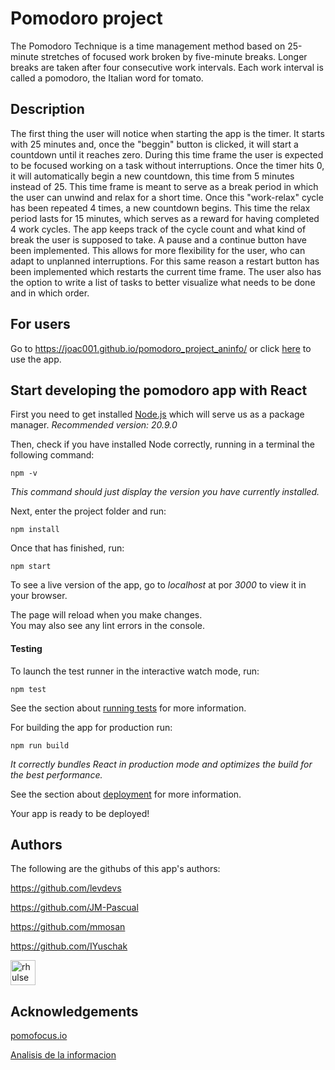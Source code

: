 # Pomodoro project

The Pomodoro Technique is a time management method based on 25-minute stretches of focused work broken by five-minute breaks. Longer breaks are taken after four consecutive work intervals. Each work interval is called a pomodoro, the Italian word for tomato.

## Description

The first thing the user will notice when starting the app is the timer. It starts with 25 minutes and, once the "beggin" button is clicked, it will start a countdown until it reaches zero. During this time frame the user is expected to be focused working on a task without interruptions. Once the timer hits 0, it will automatically begin a new countdown, this time from 5 minutes instead of 25. This time frame is meant to serve as a break period in which the user can unwind and relax for a short time. Once this "work-relax" cycle has been repeated 4 times, a new countdown begins. This time the relax period lasts for 15 minutes, which serves as a reward for having completed 4 work cycles. The app keeps track of the cycle count and what kind of break the user is supposed to take.
A pause and a continue button have been implemented. This allows for more flexibility for the user, who can adapt to unplanned interruptions. For this same reason a restart button has been implemented which restarts the current time frame. 
The user also has the option to write a list of tasks to better visualize what needs to be done and in which order.

## For users

Go to https://joac001.github.io/pomodoro_project_aninfo/ or click [here](https://joac001.github.io/pomodoro_project_aninfo/) to use the app.

## Start developing the pomodoro app with React


First you need to get installed [Node.js](https://nodejs.org/en) which will serve us as a package manager.
*Recommended version: 20.9.0*


Then, check if you have installed Node correctly, running in a terminal the following command:

```shell
npm -v
```

*This command should just display the version you have currently installed.*


Next, enter the project folder and run:

```shell
npm install
```

Once that has finished, run:

```shell
npm start
```


To see a live version of the app, go to *localhost* at por *3000* to view it in your browser.


The page will reload when you make changes.\
You may also see any lint errors in the console.


#### Testing

To launch the test runner in the interactive watch mode, run:

```shell
npm test
```


See the section about [running tests](https://facebook.github.io/create-react-app/docs/running-tests) for more information.


For building the app for production run:

```shell
npm run build
```
*It correctly bundles React in production mode and optimizes the build for the best performance.*


See the section about [deployment](https://facebook.github.io/create-react-app/docs/deployment) for more information.

Your app is ready to be deployed!


## Authors

The following are the githubs of this app's authors:

https://github.com/levdevs 

https://github.com/JM-Pascual 

https://github.com/mmosan 

https://github.com/IYuschak 

<a href="https://github.com/joac001" target="_blank" title="joac001">
  <img src="https://github.com/joac001.png?size=40" height="40" width="40" alt="rhulse" />
</a>


## Acknowledgements

[pomofocus.io](https://pomofocus.io/)

[Analisis de la informacion](https://aninfo.nriedel.com.ar/)

